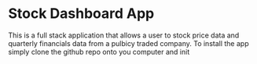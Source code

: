 # Stock Dashboard App
This is a full stack application that allows a user to stock price data and quarterly financials data from a pulbicy traded company. To install the app simply clone the github repo onto you computer and init
